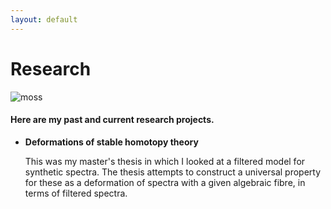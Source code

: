 ```yaml
---
layout: default
---
```


# Research

![moss](DSC_6014.JPG)

#### Here are my past and current research projects.

- **Deformations of stable homotopy theory**

  This was my master's thesis in which I looked at a filtered model for synthetic spectra.
  The thesis attempts to construct a universal property for these as a deformation of spectra with a given algebraic fibre, in terms of filtered spectra.


